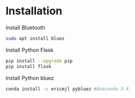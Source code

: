 # Installation



Install Bluetooth

```bash
sudo apt install bluez
```



Install Python Flask

```bash
pip install --upgrade pip
pip install flask
```



Install Python bluez


```bash
conda install -c ericmjl pybluez #Anaconda 3.4
```

